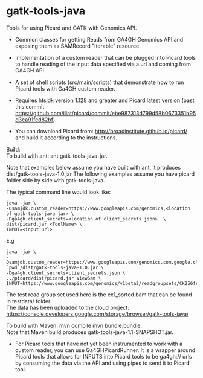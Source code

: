 
gatk-tools-java
===============
Tools for using Picard and GATK with Genomics API.

- Common classes for getting Reads from GA4GH Genomics API and
exposing them as SAMRecord "Iterable" resource.

- Implementation of a custom reader that can be plugged into Picard tools
to handle reading of the input data specified via a url and coming from GA4GH API.

- A set of shell scripts (src/main/scripts) that demonstrate how to run Picard
tools with Ga4GH custom reader.

- Requires htsjdk version 1.128 and greater and Picard latest version (past this commit https://github.com/iliat/picard/commit/ebe987313d799d58b0673351b95d3ca91fed82bf).

- You can download Picard from: http://broadinstitute.github.io/picard/ and 
build it according to the instructions.

Build:  
To build with ant: 
    ant gatk-tools-java-jar.
    
Note that examples below assume you have built with ant,
it produces dist/gatk-tools-java-1.0.jar
The following examples assume you have picard folder side by side with gatk-tools-java.
  
The typical command line would look like:

    java -jar \  
    -Dsamjdk.custom_reader=https://www.googleapis.com/genomics,<location of gatk-tools-java jar> \  
    -Dga4gh.client_secrets=<location of client_secrets.json>  \   
    dist/picard.jar <ToolName> \  
    INPUT=<input url>  

E.g 

    java -jar \
    -Dsamjdk.custom_reader=https://www.googleapis.com/genomics,com.google.cloud.genomics.gatk.htsjdk.GA4GHReaderFactory,\
    `pwd`/dist/gatk-tools-java-1.0.jar \  
    -Dga4gh.client_secrets=client_secrets.json \  
    ../picard/dist/picard.jar ViewSam \  
    INPUT=https://www.googleapis.com/genomics/v1beta2/readgroupsets/CK256frpGBD44IWHwLP22R4/  
  The test read group set used here is the ex1_sorted.bam that can be found in testdata/ folder.  
  The data has been uploaded to the cloud project: https://console.developers.google.com/storage/browser/gatk-tools-java/  

To build with Maven: 
    mvn compile
    mvn bundle:bundle.  
Note that Maven build produces gatk-tools-java-1.1-SNAPSHOT.jar.

- For Picard tools that have not yet been instrumented to work with a custom reader,
you can use Ga4GHPicardRunner. 
It is a wrapper around Picard tools that allows for INPUTS into 
Picard tools to be ga4gh:// urls by consuming the data via the API and using pipes 
to send it to Picard tool. 



